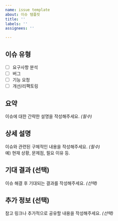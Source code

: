 ```yaml
---
name: issue template
about: 이슈 템플릿
title: ''
labels: ''
assignees: ''

---
```


## 이슈 유형
- [ ] 요구사항 분석
- [ ] 버그
- [ ] 기능 요청
- [ ] 개선/리팩토링

## 요약
이슈에 대한 간략한 설명을 작성해주세요. *(필수)*


## 상세 설명
이슈와 관련된 구체적인 내용을 작성해주세요. *(필수)*  
예) 현재 상황, 문제점, 필요 이유 등.


## 기대 결과 (선택)
이슈 해결 후 기대되는 결과를 작성해주세요. *(선택)*


## 추가 정보 (선택)
참고 링크나 추가적으로 공유할 내용을 작성해주세요. *(선택)*
